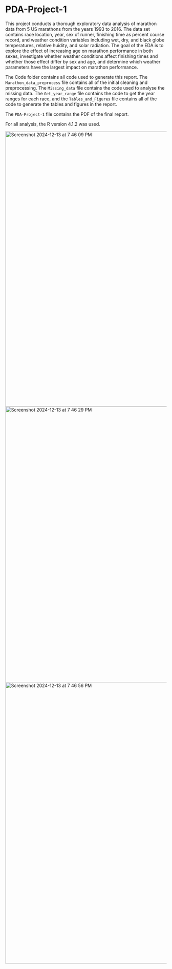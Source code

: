 # PDA-Project-1

This project conducts a thorough exploratory data analysis of marathon data from 5 US marathons from the years 1993 to 2016. The data set contains race location, year, sex of runner, finishing time as percent course record, and weather condition variables including wet, dry, and black globe temperatures, relative huidity, and solar radiation. The goal of the EDA is to explore the effect of increasing age on marathon performance in both sexes, investigate whether weather conditions affect finishing times and whether those effect differ by sex and age, and determine which weather parameters have the largest impact on marathon performance.   

The Code folder contains all code used to generate this report. The `Marathon_data_preprocess` file contains all of the initial cleaning and preprocessing. The `Missing_data` file contains the code used to analyse the missing data. The `Get_year_range` file contains the code to get the year ranges for each race, and the `Tables_and_Figures` file contains all of the code to generate the tables and figures in the report. 

The `PDA-Project-1` file contains the PDF of the final report.  

For all analysis, the R version 4.1.2 was used. 

<img width="860" alt="Screenshot 2024-12-13 at 7 46 09 PM" src="https://github.com/user-attachments/assets/20674618-21d6-4490-bdd7-f57312b02d41" />



<img width="862" alt="Screenshot 2024-12-13 at 7 46 29 PM" src="https://github.com/user-attachments/assets/8e8a9b51-2dbd-4cba-9129-26a53a24c33f" />

<img width="880" alt="Screenshot 2024-12-13 at 7 46 56 PM" src="https://github.com/user-attachments/assets/af6cc86c-2351-46c2-8477-2eab4e3ff7b8" />

